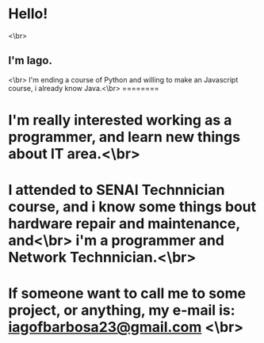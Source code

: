 
<h1>Hello!</h1><\br>                                                                                                    

<h2>I'm Iago.</h2><\br>                                                                                               
I'm ending a course of Python and willing to make an Javascript course, i already know Java.<\br>              
========
                                                                                                          
I'm really interested working as a programmer, and learn new things about IT area.<\br>                        
========
                                                                                                          
I attended to SENAI Technnician course, and i know some things bout hardware repair and maintenance, and<\br>
i'm a programmer and Network Technnician.<\br>                          
========
                                                                                                         
If someone want to call me to some project, or anything, my e-mail is: iagofbarbosa23@gmail.com      <\br>    
========
